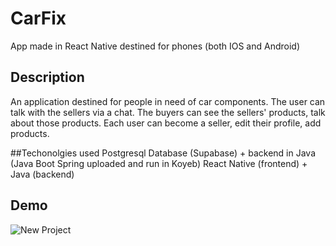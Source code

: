 # CarFix
App made in React Native destined for phones (both IOS and Android)

## Description
An application destined for people in need of car components. The user can talk with the sellers via a chat.
The buyers can see the sellers' products, talk about those products. 
Each user can become a seller, edit their profile, add products.

##Techonolgies used
Postgresql Database (Supabase) + backend in Java (Java Boot Spring uploaded and run in Koyeb)
React Native (frontend) + Java (backend) 
## Demo
![New Project](https://github.com/user-attachments/assets/b16727f2-7d56-412e-809d-eafea42d2f25)

